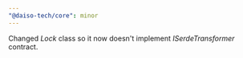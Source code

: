 ```yaml
---
"@daiso-tech/core": minor
---
```


Changed <i>Lock</i> class so it now doesn't implement <i>ISerdeTransformer</i> contract.
